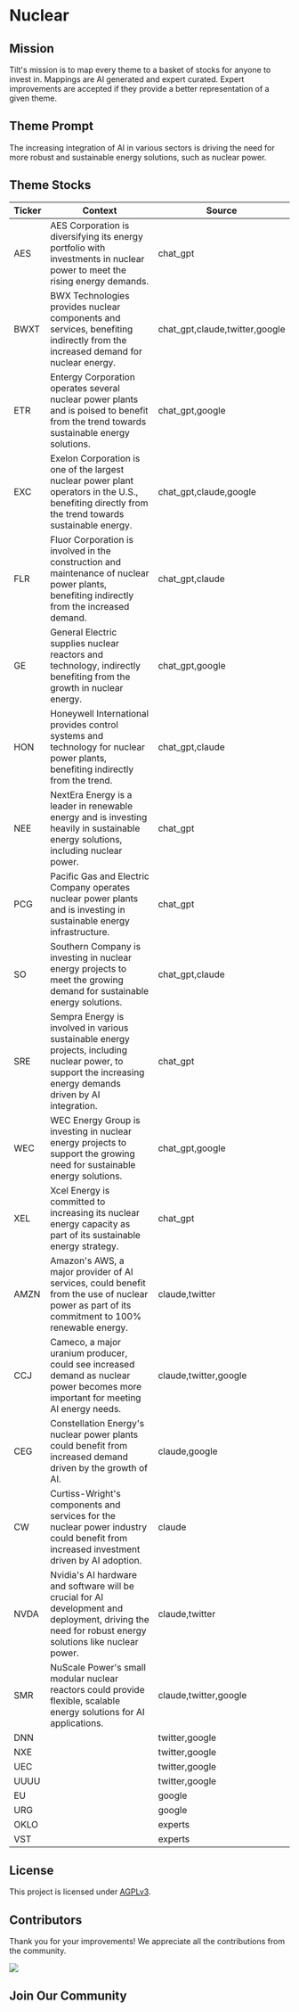 <!--[[[cog
import cog
import json
with open('config.json') as file:
  config = json.load(file)
  cog.outl(f"# {config['name'].title()}")
]]]-->
# Nuclear
<!--//[[[end]]]-->

## Mission

Tilt's mission is to map every theme to a basket of stocks for anyone to invest in. Mappings are AI generated and expert curated.
Expert improvements are accepted if they provide a better representation of a given theme.

## Theme Prompt
<!--[[[cog
import cog
import json
with open('config.json') as file:
  config = json.load(file)
  cog.outl(config['prompt'])
]]]-->
The increasing integration of AI in various sectors is driving the need for more robust and sustainable energy solutions, such as nuclear power.
<!--[[[end]]]-->

## Theme Stocks

<!--[[[cog
import cog
import csv
import json

with open('context.json') as file:
  contexts = json.load(file)

def _get_context_str_for_ticker(ticker):
  try:
    context = contexts[ticker]
    context_str = context['chat_gpt'] or context['claude'] or ""
  except KeyError:
    context_str = ""

  return context_str

cog.outl("| Ticker  | Context | Source |")
cog.outl("| ------- | ---- | ---- |")

with open('theme.csv') as file:
  reader = csv.reader(file)
  next(reader) # skip the header
  for row in reader:
    context_str = _get_context_str_for_ticker(row[0])
    cog.outl(f"| {row[0]} | {context_str} | {row[1]} |")
]]]-->
| Ticker  | Context | Source |
| ------- | ---- | ---- |
| AES | AES Corporation is diversifying its energy portfolio with investments in nuclear power to meet the rising energy demands. | chat_gpt |
| BWXT | BWX Technologies provides nuclear components and services, benefiting indirectly from the increased demand for nuclear energy. | chat_gpt,claude,twitter,google |
| ETR | Entergy Corporation operates several nuclear power plants and is poised to benefit from the trend towards sustainable energy solutions. | chat_gpt,google |
| EXC | Exelon Corporation is one of the largest nuclear power plant operators in the U.S., benefiting directly from the trend towards sustainable energy. | chat_gpt,claude,google |
| FLR | Fluor Corporation is involved in the construction and maintenance of nuclear power plants, benefiting indirectly from the increased demand. | chat_gpt,claude |
| GE | General Electric supplies nuclear reactors and technology, indirectly benefiting from the growth in nuclear energy. | chat_gpt,google |
| HON | Honeywell International provides control systems and technology for nuclear power plants, benefiting indirectly from the trend. | chat_gpt,claude |
| NEE | NextEra Energy is a leader in renewable energy and is investing heavily in sustainable energy solutions, including nuclear power. | chat_gpt |
| PCG | Pacific Gas and Electric Company operates nuclear power plants and is investing in sustainable energy infrastructure. | chat_gpt |
| SO | Southern Company is investing in nuclear energy projects to meet the growing demand for sustainable energy solutions. | chat_gpt,claude |
| SRE | Sempra Energy is involved in various sustainable energy projects, including nuclear power, to support the increasing energy demands driven by AI integration. | chat_gpt |
| WEC | WEC Energy Group is investing in nuclear energy projects to support the growing need for sustainable energy solutions. | chat_gpt,google |
| XEL | Xcel Energy is committed to increasing its nuclear energy capacity as part of its sustainable energy strategy. | chat_gpt |
| AMZN | Amazon's AWS, a major provider of AI services, could benefit from the use of nuclear power as part of its commitment to 100% renewable energy. | claude,twitter |
| CCJ | Cameco, a major uranium producer, could see increased demand as nuclear power becomes more important for meeting AI energy needs. | claude,twitter,google |
| CEG | Constellation Energy's nuclear power plants could benefit from increased demand driven by the growth of AI. | claude,google |
| CW | Curtiss-Wright's components and services for the nuclear power industry could benefit from increased investment driven by AI adoption. | claude |
| NVDA | Nvidia's AI hardware and software will be crucial for AI development and deployment, driving the need for robust energy solutions like nuclear power. | claude,twitter |
| SMR | NuScale Power's small modular nuclear reactors could provide flexible, scalable energy solutions for AI applications. | claude,twitter,google |
| DNN |  | twitter,google |
| NXE |  | twitter,google |
| UEC |  | twitter,google |
| UUUU |  | twitter,google |
| EU |  | google |
| URG |  | google |
| OKLO |  | experts |
| VST |  | experts |
<!--[[[end]]]-->

## License

<p>
This project is licensed under <a href="./LICENSE">AGPLv3</a>.
</p>


## Contributors

Thank you for your improvements! We appreciate all the contributions from the community.

<!--[[[cog
import cog
import json
with open('config.json') as file:
  config = json.load(file)
  repo = config['github_repo'].lower()
  cog.outl(f'<a href="https://github.com/gettilt/{repo}/graphs/contributors">')
  cog.outl(f'  <img src="https://contrib.rocks/image?repo=gettilt/{repo}" />')
  cog.outl('</a>')
]]]-->
<a href="https://github.com/gettilt/nuclear/graphs/contributors">
  <img src="https://contrib.rocks/image?repo=gettilt/nuclear" />
</a>
<!--[[[end]]]-->

## Join Our Community

<a href="https://discord.gg/4vYMhRpaMY" target="_blank">
<img src="https://discord.com/api/guilds/1179775688421683220/widget.png?style=banner3" alt="">
</a>

